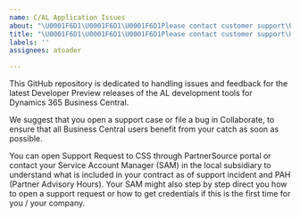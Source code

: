 ```yaml
---
name: C/AL Application Issues
about: "\U0001F6D1\U0001F6D1\U0001F6D1Please contact customer support\U0001F6D1\U0001F6D1\U0001F6D1"
title: "\U0001F6D1\U0001F6D1\U0001F6D1Please contact customer support\U0001F6D1\U0001F6D1\U0001F6D1"
labels: ''
assignees: atoader

---
```


This GitHub repository is dedicated to handling issues and feedback for the latest Developer Preview releases of the AL development tools for Dynamics 365 Business Central. 

We suggest that you open a support case or file a bug in Collaborate, to ensure that all Business Central users benefit from your catch as soon as possible.

You can open Support Request to CSS through PartnerSource portal or contact your Service Account Manager (SAM) in the local subsidiary to understand what is included in your contract as of support incident and PAH (Partner Advisory Hours). Your SAM might also step by step direct you how to open a support request or how to get credentials if this is the first time for you / your company.
